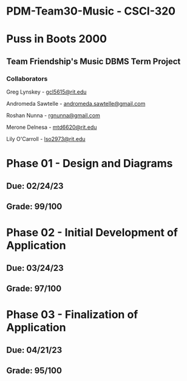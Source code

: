 # PDM-Team30-Music - CSCI-320
# Puss in Boots 2000
## Team Friendship's Music DBMS Term Project

### Collaborators
Greg Lynskey - gcl5615@rit.edu

Andromeda Sawtelle - andromeda.sawtelle@gmail.com

Roshan Nunna - rgnunna@gmail.com

Merone Delnesa - mtd6620@rit.edu

Lily O'Carroll - lso2973@rit.edu

# Phase 01 - Design and Diagrams
## Due: 02/24/23
## Grade: 99/100

# Phase 02 - Initial Development of Application
## Due: 03/24/23
## Grade: 97/100

# Phase 03 - Finalization of Application
## Due: 04/21/23
## Grade: 95/100
